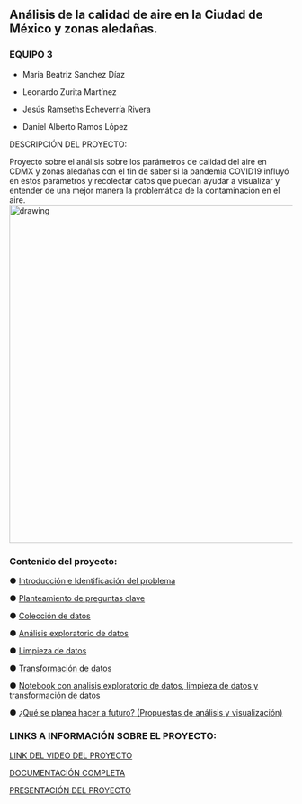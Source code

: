 ## Análisis de la calidad de aire en la Ciudad de México y zonas aledañas.

### EQUIPO 3 

-   Maria Beatriz Sanchez Díaz
    
-   Leonardo Zurita Martínez
    
-   Jesús Ramseths Echeverría Rivera
    
-   Daniel Alberto Ramos López

DESCRIPCIÓN DEL PROYECTO: 

Proyecto sobre el análisis sobre los parámetros de calidad del aire en CDMX y zonas aledañas con el fin de saber si la pandemia COVID19 influyó en estos parámetros y recolectar datos que puedan ayudar a visualizar y entender de una mejor manera la problemática de la contaminación en el aire.  
<img src="https://ep00.epimg.net/internacional/imagenes/2016/03/03/mexico/1457040820_632100_1457041126_noticia_normal.jpg" alt="drawing" width="600"/>



### Contenido del proyecto:

● [Introducción e Identificación del problema ](https://github.com/BettySanchez7/Analisis_Calidad_AireCDMX_Python/blob/main/docs/Introduccion.md) 

● [Planteamiento de preguntas clave](https://github.com/BettySanchez7/Analisis_Calidad_AireCDMX_Python/tree/main/docs/preguntasclave.md)

● [Colección de datos](https://github.com/BettySanchez7/Analisis_Calidad_AireCDMX_Python/tree/main/docs/Datos.md)

● [Análisis exploratorio de datos](https://github.com/BettySanchez7/Analisis_Calidad_AireCDMX_Python/blob/main/docs/analisisexploratorio.md)

● [Limpieza de datos](https://github.com/BettySanchez7/Analisis_Calidad_AireCDMX_Python/blob/main/docs/limpiezadatos.md)

● [Transformación de datos](https://github.com/BettySanchez7/Analisis_Calidad_AireCDMX_Python/blob/main/docs/transformaciondatos.md)

● [Notebook con analisis exploratorio de datos, limpieza de datos y transformación de datos](https://github.com/BettySanchez7/Analisis_Calidad_AireCDMX_Python/blob/main/Procesamiento_Datos.ipynb)

● [¿Qué se planea hacer a futuro? (Propuestas de análisis y visualización)](https://github.com/BettySanchez7/Analisis_Calidad_AireCDMX_Python/tree/main/docs/planeacionfuturo.md)

### LINKS A INFORMACIÓN SOBRE EL PROYECTO:

[LINK DEL VIDEO DEL PROYECTO]()

[DOCUMENTACIÓN COMPLETA]()

[PRESENTACIÓN DEL PROYECTO]()


